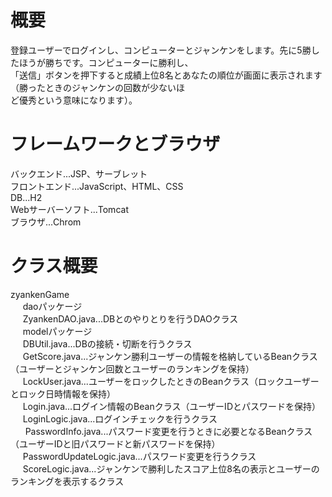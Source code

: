# 概要
登録ユーザーでログインし、コンピューターとジャンケンをします。先に5勝したほうが勝ちです。コンピューターに勝利し、  
「送信」ボタンを押下すると成績上位8名とあなたの順位が画面に表示されます（勝ったときのジャンケンの回数が少ないほ  
ど優秀という意味になります）。  

# フレームワークとブラウザ  
バックエンド...JSP、サーブレット  
フロントエンド...JavaScript、HTML、CSS  
DB...H2  
Webサーバーソフト...Tomcat  
ブラウザ...Chrom  

# クラス概要  
zyankenGame    
&nbsp;&nbsp;&nbsp;&nbsp; daoパッケージ      
&nbsp;&nbsp;&nbsp;&nbsp;&nbsp;ZyankenDAO.java...DBとのやりとりを行うDAOクラス    
&nbsp;&nbsp;&nbsp;&nbsp; modelパッケージ  
&nbsp;&nbsp;&nbsp;&nbsp;&nbsp;DBUtil.java...DBの接続・切断を行うクラス    
&nbsp;&nbsp;&nbsp;&nbsp;&nbsp;GetScore.java...ジャンケン勝利ユーザーの情報を格納しているBeanクラス（ユーザーとジャンケン回数とユーザーのランキングを保持）    
&nbsp;&nbsp;&nbsp;&nbsp;&nbsp;LockUser.java...ユーザーをロックしたときのBeanクラス（ロックユーザーとロック日時情報を保持）   
&nbsp;&nbsp;&nbsp;&nbsp;&nbsp;Login.java...ログイン情報のBeanクラス（ユーザーIDとパスワードを保持）  
&nbsp;&nbsp;&nbsp;&nbsp;&nbsp;LoginLogic.java...ログインチェックを行うクラス    
&nbsp;&nbsp;&nbsp;&nbsp;&nbsp; PasswordInfo.java...パスワード変更を行うときに必要となるBeanクラス（ユーザーIDと旧パスワードと新パスワードを保持）  
&nbsp;&nbsp;&nbsp;&nbsp;&nbsp;PasswordUpdateLogic.java...パスワード変更を行うクラス    
&nbsp;&nbsp;&nbsp;&nbsp;&nbsp;ScoreLogic.java...ジャンケンで勝利したスコア上位8名の表示とユーザーのランキングを表示するクラス    


